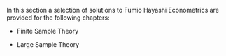 In this section a selection of solutions to Fumio Hayashi Econometrics are provided for the following chapters:

- Finite Sample Theory

- Large Sample Theory
